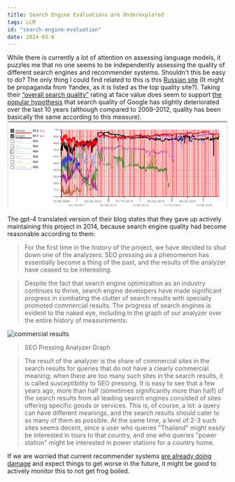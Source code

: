 ```yaml
---
title: Search Engine Evaluations are Underexplored
tags: LLM
id: "search-engine-evaluation"
date: 2024-03-6
---
```


While there is currently a lot of attention on assessing language models, it puzzles me that no one seems to be independently assessing the quality of different search engines and recommender systems. Shouldn't this be easy to do? 
The only thing I could find related to this is this [Russian site](http://www.analyzethis.ru/?lang=en&location=ru) (It might be propaganda from Yandex, as it is listed as the top quality site?). Taking their [“overall search quality”](http://www.analyzethis.ru/?page=1&analyzer=summary&interval=alltime&lang=en&location=en&view=) rating at face value does seem to support [the popular hypothesis](https://danluu.com/seo-spam/) that search quality of Google has slightly deteriorated over the last 10 years (although compared to 2009-2012, quality has been basically the same according to this measure). 
![Overall search result quality.](/images/seopress_site_2.png)

The gpt-4 translated version of their blog states that they gave up actively maintaining this project in 2014, because search engine quality had become reasonable according to them:  
> For the first time in the history of the project, we have decided to shut down one of the analyzers: SEO pressing as a phenomenon has essentially become a thing of the past, and the results of the analyzer have ceased to be interesting.

> Despite the fact that search engine optimization as an industry continues to thrive, search engine developers have made significant progress in combating the clutter of search results with specially promoted commercial results. The progress of search engines is evident to the naked eye, including in the graph of our analyzer over the entire history of measurements:

![commercial results](/mnt/ssd2/repos/thoughts/images/seopress_site_all.png)

> SEO Pressing Analyzer Graph

> The result of the analyzer is the share of commercial sites in the search results for queries that do not have a clearly commercial meaning; when there are too many such sites in the search results, it is called susceptibility to SEO pressing. It is easy to see that a few years ago, more than half (sometimes significantly more than half) of the search results from all leading search engines consisted of sites offering specific goods or services. This is, of course, a lot: a query can have different meanings, and the search results should cater to as many of them as possible. At the same time, a level of 2-3 such sites seems decent, since a user who queries "Thailand" might easily be interested in tours to that country, and one who queries "power station" might be interested in power stations for a country home.

If we are worried that current recommender systems [are already doing damage](https://www.lesswrong.com/posts/rKmojEZ9qKwApjCfX/the-gears-to-ascenscion-s-shortform#asBREKKKgH3vXDs9p) and expect things to get worse in the future, it might be good to actively monitor this to not get frog boiled.

